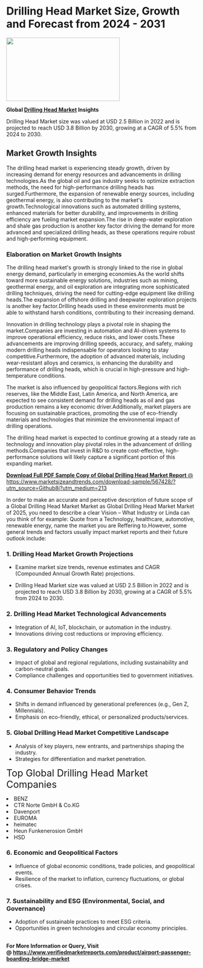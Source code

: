 <H1>Drilling Head Market Size, Growth and Forecast from 2024 - 2031</H1><img class="aligncenter size-medium wp-image-584254" src="https://thirdeyenews.in/wp-content/uploads/2024/09/Global-Market-Research-300x168.jpeg" alt="" width="300" height="168" /><p><strong>Global&nbsp;<a href="https://www.marketsizeandtrends.com/download-sample/567428/?utm_source=Github8j?utm_medium=213">Drilling Head Market</a> Insights</strong></p><p>Drilling Head Market size was valued at USD 2.5 Billion in 2022 and is projected to reach USD 3.8 Billion by 2030, growing at a CAGR of 5.5% from 2024 to 2030.</p><p><h2>Market Growth Insights</h2> <p>The drilling head market is experiencing steady growth, driven by increasing demand for energy resources and advancements in drilling technologies.As the global oil and gas industry seeks to optimize extraction methods, the need for high-performance drilling heads has surged.Furthermore, the expansion of renewable energy sources, including geothermal energy, is also contributing to the market's growth.Technological innovations such as automated drilling systems, enhanced materials for better durability, and improvements in drilling efficiency are fueling market expansion.The rise in deep-water exploration and shale gas production is another key factor driving the demand for more advanced and specialized drilling heads, as these operations require robust and high-performing equipment.</p> <p><a href="download-sample-link"></a></p> <h3>Elaboration on Market Growth Insights</h3> <p>The drilling head market's growth is strongly linked to the rise in global energy demand, particularly in emerging economies.As the world shifts toward more sustainable energy solutions, industries such as mining, geothermal energy, and oil exploration are integrating more sophisticated drilling techniques, driving the need for cutting-edge equipment like drilling heads.The expansion of offshore drilling and deepwater exploration projects is another key factor.Drilling heads used in these environments must be able to withstand harsh conditions, contributing to their increasing demand.</p> <p>Innovation in drilling technology plays a pivotal role in shaping the market.Companies are investing in automation and AI-driven systems to improve operational efficiency, reduce risks, and lower costs.These advancements are improving drilling speeds, accuracy, and safety, making modern drilling heads indispensable for operators looking to stay competitive.Furthermore, the adoption of advanced materials, including wear-resistant alloys and ceramics, is enhancing the durability and performance of drilling heads, which is crucial in high-pressure and high-temperature conditions.</p> <p>The market is also influenced by geopolitical factors.Regions with rich reserves, like the Middle East, Latin America, and North America, are expected to see consistent demand for drilling heads as oil and gas production remains a key economic driver.Additionally, market players are focusing on sustainable practices, promoting the use of eco-friendly materials and technologies that minimize the environmental impact of drilling operations.</p> <p>The drilling head market is expected to continue growing at a steady rate as technology and innovation play pivotal roles in the advancement of drilling methods.Companies that invest in R&D to create cost-effective, high-performance solutions will likely capture a significant portion of this expanding market.</p> <p><a href="get-more-link"></p><p><span class=""><strong>Download Full PDF Sample Copy of Global Drilling Head Market Report</strong> @ <a href="https://www.marketsizeandtrends.com/download-sample/567428/?utm_source=Github8j?utm_medium=213" target="_blank">https://www.marketsizeandtrends.com/download-sample/567428/?utm_source=Github8j?utm_medium=213</a></span></p><p>In order to make an accurate and perceptive description of future scope of a Global&nbsp;Drilling Head Market Market as Global&nbsp;Drilling Head Market Market of 2025, you need to describe a clear Vision &ndash; What Industry or Linda can you think of for example: Quote from a Technology, healthcare, automotive, renewable energy, name the market you are Reffering to.However, some general trends and factors usually impact market reports and their future outlook include:</p><h3>1.&nbsp;<strong>Drilling Head Market Growth Projections</strong></h3><ul><li>Examine market size trends, revenue estimates and CAGR (Compounded Annual Growth Rate) projections.</li><li><p>Drilling Head Market size was valued at USD 2.5 Billion in 2022 and is projected to reach USD 3.8 Billion by 2030, growing at a CAGR of 5.5% from 2024 to 2030.</p></li></ul><h3>2.&nbsp;<strong>Drilling Head Market Technological Advancements</strong></h3><ul><li>Integration of AI, IoT, blockchain, or automation in the industry.</li><li>Innovations driving cost reductions or improving efficiency.</li></ul><h3>3.&nbsp;<strong>Regulatory and Policy Changes</strong></h3><ul><li>Impact of global and regional regulations, including sustainability and carbon-neutral goals.</li><li>Compliance challenges and opportunities tied to government initiatives.</li></ul><h3>4.&nbsp;<strong>Consumer Behavior Trends</strong></h3><ul><li>Shifts in demand influenced by generational preferences (e.g., Gen Z, Millennials).</li><li>Emphasis on eco-friendly, ethical, or personalized products/services.</li></ul><h3>5.&nbsp;<strong>Global Drilling Head Market Competitive Landscape</strong></h3><ul><li>Analysis of key players, new entrants, and partnerships shaping the industry.</li><li>Strategies for differentiation and market penetration.</li></ul><p data-pm-slice="1 1 []"><span style="color: inherit; font-family: inherit; font-size: 25px;">Top Global Drilling Head Market Companies</span></p><div class="" data-test-id=""><p><li>BENZ</li><li> CTR Norte GmbH & Co.KG</li><li> Davenport</li><li> EUROMA</li><li> heimatec</li><li> Heun Funkenerosion GmbH</li><li> HSD</li></p></div><h3>6.&nbsp;<strong>Economic and Geopolitical Factors</strong></h3><ul><li>Influence of global economic conditions, trade policies, and geopolitical events.</li><li>Resilience of the market to inflation, currency fluctuations, or global crises.</li></ul><h3>7.&nbsp;<strong>Sustainability and ESG (Environmental, Social, and Governance)</strong></h3><ul><li>Adoption of sustainable practices to meet ESG criteria.</li><li>Opportunities in green technologies and circular economy principles.</li></ul><h2><strong style="font-size: 14px;">For More Information or Query, Visit @&nbsp;</strong><a style="background-color: #ffffff; font-size: 14px;" href="https://www.marketsizeandtrends.com/report/drilling-head-market/" target="_blank">https://www.verifiedmarketreports.com/product/airport-passenger-boarding-bridge-market</a></h2>